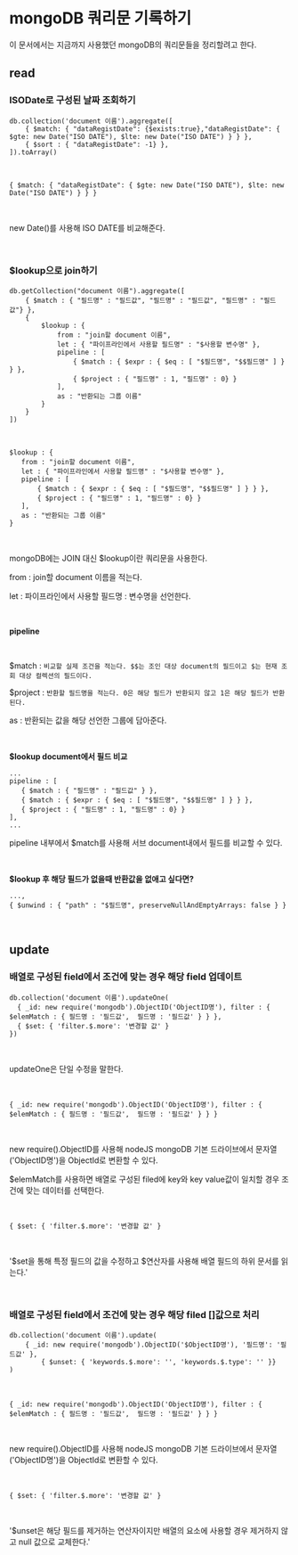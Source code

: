 # mongoDB 쿼리문 기록하기

이 문서에서는 지금까지 사용했던 mongoDB의 쿼리문들을 정리할려고 한다.

## read

### ISODate로 구성된 날짜 조회하기

```
db.collection('document 이름').aggregate([
	{ $match: { "dataRegistDate": {$exists:true},"dataRegistDate": { $gte: new Date("ISO DATE"), $lte: new Date("ISO DATE") } } },
	{ $sort : { "dataRegistDate": -1} },
]).toArray()
```

<br />

```
{ $match: { "dataRegistDate": { $gte: new Date("ISO DATE"), $lte: new Date("ISO DATE") } } }
```
<br />

new Date()를 사용해 ISO DATE를 비교해준다.

<br />

### $lookup으로 join하기

```
db.getCollection("document 이름").aggregate([
    { $match : { "필드명" : "필드값", "필드명" : "필드값", "필드명" : "필드값"} },
    { 
        $lookup : { 
            from : "join할 document 이름", 
            let : { "파이프라인에서 사용할 필드명" : "$사용할 변수명" }, 
            pipeline : [
                { $match : { $expr : { $eq : [ "$필드명", "$$필드명" ] } } },
                { $project : { "필드명" : 1, "필드명" : 0} }
            ],
            as : "반환되는 그룹 이름"
        } 
    }
])
```

<br />

```
$lookup : { 
   from : "join할 document 이름", 
   let : { "파이프라인에서 사용할 필드명" : "$사용할 변수명" }, 
   pipeline : [
       { $match : { $expr : { $eq : [ "$필드명", "$$필드명" ] } } },
       { $project : { "필드명" : 1, "필드명" : 0} }
   ],
   as : "반환되는 그룹 이름"
} 
```
<br />

mongoDB에는 JOIN 대신 $lookup이란 쿼리문을 사용한다.

from : join할 document 이름을 적는다.

let : 파이프라인에서 사용할 필드명 : 변수명을 선언한다.

<br>

**pipeline**

<br>

$match : `비교할 실제 조건을 적는다. $$는 조인 대상 document의 필드이고 $는 현재 조회 대상 컬렉션의 필드이다.`

$project : `반환할 필드명을 적는다. 0은 해당 필드가 반환되지 않고 1은 해당 필드가 반환된다.`

as : 반환되는 값을 해당 선언한 그룹에 담아준다.

<br />

**$lookup document에서 필드 비교**

```
...
pipeline : [
   { $match : { "필드명" : "필드값" } },
   { $match : { $expr : { $eq : [ "$필드명", "$$필드명" ] } } },
   { $project : { "필드명" : 1, "필드명" : 0} }
],
...
```

pipeline 내부에서 $match를 사용해 서브 document내에서 필드를 비교할 수 있다.

<br />


**$lookup 후 해당 필드가 없을때 반환값을 없애고 싶다면?**

```
...,
{ $unwind : { "path" : "$필드명", preserveNullAndEmptyArrays: false } }
```

<br />

## update

### 배열로 구성된 field에서 조건에 맞는 경우 해당 field 업데이트

```
db.collection('document 이름').updateOne(
  { _id: new require('mongodb').ObjectID('ObjectID명'), filter : { $elemMatch : { 필드명 : '필드값',  필드명 : '필드값' } } },
  { $set: { 'filter.$.more': '변경할 값' }
})
```

<br />

updateOne은 단일 수정을 말한다.

<br />

```
{ _id: new require('mongodb').ObjectID('ObjectID명'), filter : { $elemMatch : { 필드명 : '필드값',  필드명 : '필드값' } } }
```
<br />

new require().ObjectID를 사용해 nodeJS mongoDB 기본 드라이브에서 문자열('ObjectID명')을 ObjectId로 변환할 수 있다.

$elemMatch를 사용하면 배열로 구성된 filed에 key와 key value값이 일치할 경우 조건에 맞는 데이터를 선택한다.

<br/>

```
{ $set: { 'filter.$.more': '변경할 값' }
```

<br />

'$set을 통해 특정 필드의 값을 수정하고 $연산자를 사용해 배열 필드의 하위 문서를 읽는다.'

<br />

### 배열로 구성된 field에서 조건에 맞는 경우 해당 filed []값으로 처리

```
db.collection('document 이름').update(
	{ _id: new require('mongodb').ObjectID('$ObjectID명'), '필드명': '필드값' },
        { $unset: { 'keywords.$.more': '', 'keywords.$.type': '' }}
)
```

<br />

```
{ _id: new require('mongodb').ObjectID('ObjectID명'), filter : { $elemMatch : { 필드명 : '필드값',  필드명 : '필드값' } } }
```
<br />

new require().ObjectID를 사용해 nodeJS mongoDB 기본 드라이브에서 문자열('ObjectID명')을 ObjectId로 변환할 수 있다.

<br />

```
{ $set: { 'filter.$.more': '변경할 값' }
```

<br />

'$unset은 해당 필드를 제거하는 연산자이지만 배열의 요소에 사용할 경우 제거하지 않고 null 값으로 교체한다.'

<br />



